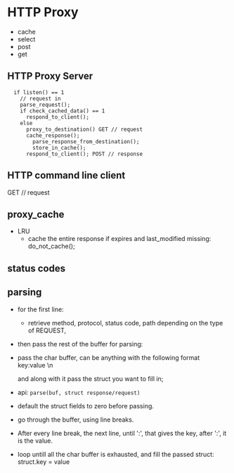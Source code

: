# HTTP Proxy
- cache
- select
- post
- get


## HTTP Proxy Server
```
  if listen() == 1
    // request in
    parse_request();
    if check_cached_data() == 1
      respond_to_client();
    else
      proxy_to_destination() GET // request
      cache_response();
        parse_response_from_destination();
        store_in_cache();
      respond_to_client(); POST // response
```
## HTTP command line client

  GET // request


## proxy_cache
  - LRU
	-	cache the entire response
  if expires and last_modified missing:
    do_not_cache();
    
## status codes

## parsing

- for the first line:
	- retrieve method, protocol, status code, path depending on the type of REQUEST,

- then pass the rest of the buffer for parsing:
- pass the char buffer, can be anything with the following format
    key:value \n

  and along with it pass the struct you want to fill in;
- api: `parse(buf, struct response/request)`

- default the struct fields to zero before passing.

- go through the buffer, using line breaks. 

-  After every line break, the next line, until ':', that gives the key,
  after ':', it is the value.

- loop untill all the char buffer is exhausted, and fill the passed struct:
    struct.key = value